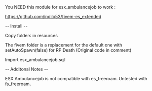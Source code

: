 You NEED this module for esx_ambulancejob to work :

https://github.com/indilo53/fivem-es_extended

-- Install --

Copy folders in resources

The fivem folder is a replacement for the default one with setAutoSpawn(false) for RP Death (Original code in comment)

Import esx_ambulancejob.sql

-- Additonal Notes --

ESX Ambulancejob is not compatible with es_freeroam.
Untested with fs_freeroam.